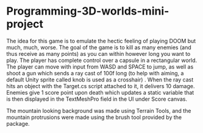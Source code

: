 # Programming-3D-worlds-mini-project
The idea for this game is to emulate the hectic feeling of playing DOOM but much, much, worse. The goal of the game is to kill as many enemies (and thus receive as many points) as you can within however long you want to play. 
The player has complete control over a capsule in a rectangular world. The player can move with input from WASD and SPACE to jump, as well as shoot a gun which sends a ray cast of 100f long (to help with aiming, a default Unity sprite called knob is used as a crosshair) . 
When the ray cast hits an object with the Target.cs script attached to it, it delivers 10 damage. Enemies give 1 score point upon death which updates a static variable that is then displayed in the TextMeshPro field in the UI under Score canvas. 


The mountain looking background was made using Terrain Tools, and the mountain protrusions were made using the brush tool provided by the package.
